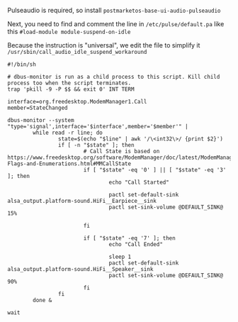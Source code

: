 Pulseaudio is required, so install `postmarketos-base-ui-audio-pulseaudio`


Next, you need to find and comment the line in `/etc/pulse/default.pa`
like this `#load-module module-suspend-on-idle`


Because the instruction is "universal", we edit the file to simplify it
`/usr/sbin/call_audio_idle_suspend_workaround`

```
#!/bin/sh

# dbus-monitor is run as a child process to this script. Kill child process too when the script terminates.
trap 'pkill -9 -P $$ && exit 0' INT TERM

interface=org.freedesktop.ModemManager1.Call
member=StateChanged

dbus-monitor --system "type='signal',interface='$interface',member='$member'" |
        while read -r line; do
                state=$(echo "$line" | awk '/\<int32\>/ {print $2}')
                if [ -n "$state" ]; then
                        # Call State is based on https://www.freedesktop.org/software/ModemManager/doc/latest/ModemManager/ModemManager-Flags-and-Enumerations.html#MMCallState
                        if [ "$state" -eq '0' ] || [ "$state" -eq '3' ]; then
                                echo "Call Started"

                                pactl set-default-sink alsa_output.platform-sound.HiFi__Earpiece__sink
                                pactl set-sink-volume @DEFAULT_SINK@ 15%

                        fi

                        if [ "$state" -eq '7' ]; then
                                echo "Call Ended"

                                sleep 1
                                pactl set-default-sink alsa_output.platform-sound.HiFi__Speaker__sink
                                pactl set-sink-volume @DEFAULT_SINK@ 90%
                        fi
                fi
        done &

wait
```
